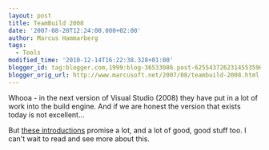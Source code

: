 ```yaml
---
layout: post
title: TeamBuild 2008
date: '2007-08-20T12:24:00.000+02:00'
author: Marcus Hammarberg
tags:
  - Tools
modified_time: '2010-12-14T16:22:38.328+01:00'
blogger_id: tag:blogger.com,1999:blog-36533086.post-6255437262314553590
blogger_orig_url: http://www.marcusoft.net/2007/08/teambuild-2008.html
---
```


Whooa - in the next version of Visual
Studio (2008) they have put in a lot of work into the build engine. And
if we are honest the version that exists today is not
excellent...

But [these
introductions](http://blogs.msdn.com/buckh/archive/2007/08/14/tfs-2008-a-basic-guide-to-team-build-2008.aspx)
promise a lot, and a lot of good, good stuff too. I can't wait to read
and see more about this.
